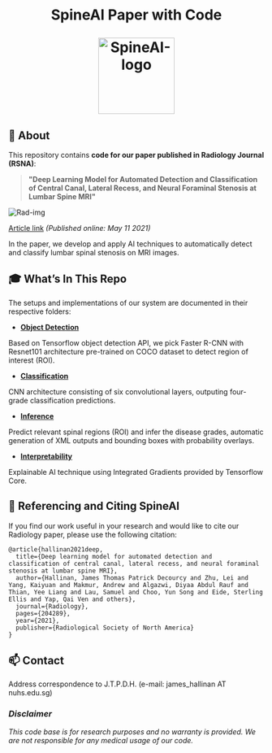 <h1 align="center">
  <p align="center">SpineAI Paper with Code</p>
  <img src="imgs/spineAI-logo.png" alt="SpineAI-logo" height="150">
</h1>


## 📄 About

This repository contains **code for our paper published in Radiology Journal (RSNA)**:

> **"Deep Learning Model for Automated Detection and Classification of Central Canal, Lateral Recess, and Neural Foraminal Stenosis at Lumbar Spine MRI"**

![Rad-img](https://pubs.rsna.org/cms/10.1148/radiol.2021204289/asset/images/medium/radiol.2021204289.va.gif)

[Article link](https://pubs.rsna.org/doi/abs/10.1148/radiol.2021204289) _(Published online: May 11 2021)_

In the paper, we develop and apply AI techniques to automatically detect and classify lumbar spinal stenosis on MRI images.

## 🎓 What’s In This Repo

The setups and implementations of our system are documented in their respective folders:

- [**Object Detection**](Object-Detection/)

Based on Tensorflow object detection API, we pick Faster R-CNN with Resnet101 architecture pre-trained on COCO dataset to detect region of interest (ROI).

- [**Classification**](Classification/)

CNN architecture consisting of six convolutional layers, outputing four-grade classification predictions.

- [**Inference**](Inference/)

Predict relevant spinal regions (ROI) and infer the disease grades, automatic generation of XML outputs and bounding boxes with probability overlays.

- [**Interpretability**](Interpretability/)

Explainable AI technique using Integrated Gradients provided by Tensorflow Core.


## 🤝 Referencing and Citing SpineAI

If you find our work useful in your research and would like to cite our Radiology paper, please use the following citation:

```
@article{hallinan2021deep,
  title={Deep learning model for automated detection and classification of central canal, lateral recess, and neural foraminal stenosis at lumbar spine MRI},
  author={Hallinan, James Thomas Patrick Decourcy and Zhu, Lei and Yang, Kaiyuan and Makmur, Andrew and Algazwi, Diyaa Abdul Rauf and Thian, Yee Liang and Lau, Samuel and Choo, Yun Song and Eide, Sterling Ellis and Yap, Qai Ven and others},
  journal={Radiology},
  pages={204289},
  year={2021},
  publisher={Radiological Society of North America}
}
```

## :mailbox: Contact

Address correspondence to J.T.P.D.H. (e-mail: james_hallinan AT nuhs.edu.sg)

### _Disclaimer_

_This code base is for research purposes and no warranty is provided. We are not responsible for any medical usage of our code._
